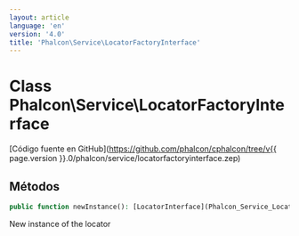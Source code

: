 ```yaml
---
layout: article
language: 'en'
version: '4.0'
title: 'Phalcon\Service\LocatorFactoryInterface'
---
```

# Class **Phalcon\Service\LocatorFactoryInterface**

[Código fuente en GitHub](https://github.com/phalcon/cphalcon/tree/v{{ page.version }}.0/phalcon/service/locatorfactoryinterface.zep)

## Métodos

```php
public function newInstance(): [LocatorInterface](Phalcon_Service_LocatorInterface);
```

New instance of the locator